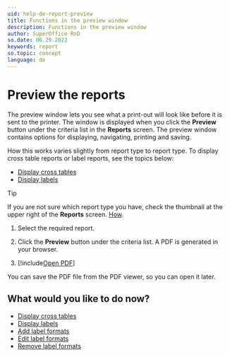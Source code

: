```yaml
---
uid: help-de-report-preview
title: Functions in the preview window
description: Functions in the preview window
author: SuperOffice RnD
so.date: 06.29.2022
keywords: report
so.topic: concept
language: de
---
```


# Preview the reports

The preview window lets you see what a print-out will look like before it is sent to the printer. The window is displayed when you click the **Preview** button under the criteria list in the **Reports** screen. The preview window contains options for displaying, navigating, printing and saving.

How this works varies slightly from report type to report type. To display cross table reports or label reports, see the topics below:

* [Display cross tables][1]
* [Display labels][2]

> [!TIP]
> If you are not sure which report type you have, check the thumbnail at the upper right of the **Reports** screen. [How][3].

1. Select the required report.

1. Click the **Preview** button under the criteria list. A PDF is generated in your browser.

1. [!include[Open PDF](includes/step-open-pdf.md)]

You can save the PDF file from the PDF viewer, so you can open it later.

## What would you like to do now?

* [Display cross tables][1]
* [Display labels][2]
* [Add label formats][4]
* [Edit label formats][5]
* [Remove label formats][6]

<!-- Referenced links -->
[1]: index.md
[2]: labels/index.md
[3]: properties.md
[4]: labels/add-format.md
[5]: labels/edit-format.md
[6]: labels/remove-format.md

<!-- Referenced images -->

